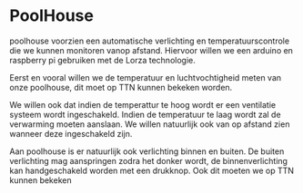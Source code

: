 # PoolHouse
poolhouse voorzien een automatische verlichting en temperatuurscontrole die we kunnen monitoren vanop afstand. Hiervoor willen we een arduino en raspberry pi gebruiken met de Lorza technologie.

Eerst en vooral willen we de temperatuur en luchtvochtigheid meten van onze poolhouse, dit moet op TTN kunnen bekeken worden.

We willen ook dat indien de temperattur te hoog wordt er een ventilatie systeem wordt ingeschakeld. Indien de temperatuur te laag wordt zal de verwarming moeten aanslaan. We willen natuurlijk ook van op afstand zien wanneer deze ingeschakeld zijn.

Aan poolhouse is er natuurlijk ook verlichting binnen en buiten. De buiten verlichting mag aanspringen zodra het donker wordt, de binnenverlichting kan handgeschakeld worden met een drukknop. Ook dit moeten we op TTN kunnen bekeken

